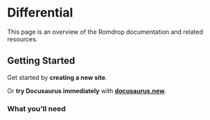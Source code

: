 # Differential

This page is an overview of the Romdrop documentation and related resources.

## Getting Started

Get started by **creating a new site**.

Or **try Docusaurus immediately** with **[docusaurus.new](https://docusaurus.new)**.

### What you'll need